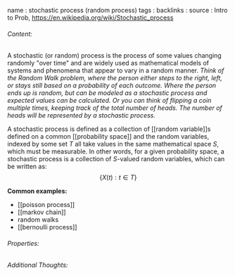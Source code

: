 name : stochastic process (random process)
tags : 
backlinks : 
source : Intro to Prob, https://en.wikipedia.org/wiki/Stochastic_process

###### Content:
A stochastic (or random) process is the process of some values changing randomly "over time" and are widely used as mathematical models of systems and phenomena that appear to vary in a random manner.
*Think of the Random Walk problem, where the person either steps to the right, left, or stays still based on a probability of each outcome. Where the person ends up is random, but can be modeled as a stochastic process and expected values can be calculated.*
*Or you can think of flipping a coin multiple times, keeping track of the total number of heads. The number of heads will be represented by a stochastic process.*

A stochastic process is defined as a collection of [[random variable]]s defined on a common [[probability space]] and the random variables, indexed by some set $T$ all take values in the same mathematical space $S$, which must be measurable.
In other words, for a given probability space, a stochastic process is a collection of $S$-valued random variables, which can be written as: $$\{X(t):t \in T\}$$

**Common examples:**
- [[poisson process]]
- [[markov chain]]
- random walks
- [[bernoulli process]]

###### Properties:


###### Additional Thoughts:
